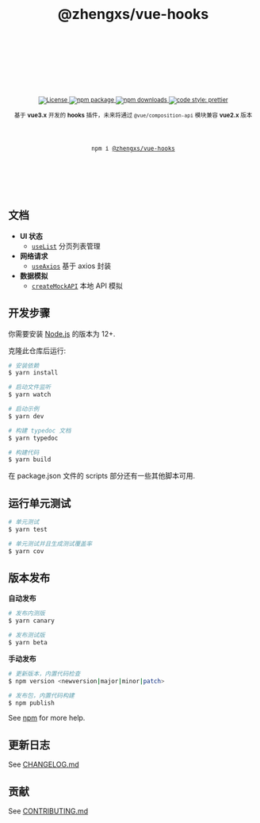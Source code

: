 <div align="center">
  <h1>
    <br/>
    <br/>
    @zhengxs/vue-hooks
    <br />
    <br />
    <br />
    <br />
  </h1>
  <sup>
    <br />
    <br />
    <a href="https://circleci.com/gh/streamich/@zhengxs/vue-hooks">
      <img src="https://img.shields.io/npm/l/@zhengxs/vue-hooks.svg?style=flat-square" alt="License" />
    </a>
    <a href="https://www.npmjs.com/package/@zhengxs/vue-hooks">
      <img src="https://img.shields.io/npm/v/@zhengxs/vue-hooks.svg" alt="npm package" />
    </a>
    <a href="https://www.npmjs.com/package/@zhengxs/vue-hooks">
      <img src="https://img.shields.io/npm/dm/@zhengxs/vue-hooks.svg" alt="npm downloads" />
    </a>
    <a href="https://github.com/prettier/prettier">
      <img src="https://img.shields.io/badge/code_style-prettier-ff69b4.svg?style=flat-square" alt="code style: prettier" />
    </a>
    <br />

基于 **vue3.x** 开发的 **hooks** 插件，未来将通过 `@vue/composition-api` 模块兼容 **vue2.x** 版本
  </sup>
  <br />
  <br />
  <br />
  <br />
  <pre>npm i <a href="https://www.npmjs.com/package/@zhengxs/vue-hooks">@zhengxs/vue-hooks</a></pre>
  <br />
  <br />
  <br />
  <br />
  <br />
</div>

## 文档

- **UI 状态**
  - [`useList`](./docs/useList.md) 分页列表管理
- **网络请求**
  - [`useAxios`](./docs/useAxios.md) 基于 axios 封装
- **数据模拟**
  - [`createMockAPI`](./docs/createMockAPI.md) 本地 API 模拟

## 开发步骤

你需要安装 [Node.js][nodejs] 的版本为 12+.

克隆此仓库后运行:

```bash
# 安装依赖
$ yarn install

# 启动文件监听
$ yarn watch

# 启动示例
$ yarn dev

# 构建 typedoc 文档
$ yarn typedoc

# 构建代码
$ yarn build
```

在 package.json 文件的 scripts 部分还有一些其他脚本可用.

## 运行单元测试

```bash
# 单元测试
$ yarn test

# 单元测试并且生成测试覆盖率
$ yarn cov
```

## 版本发布

**自动发布**

```bash
# 发布内测版
$ yarn canary

# 发布测试版
$ yarn beta
```

**手动发布**

```bash
# 更新版本，内置代码检查
$ npm version <newversion|major|minor|patch>

# 发布包，内置代码构建
$ npm publish
```

See [npm](https://docs.npmjs.com/) for more help.

## 更新日志

See [CHANGELOG.md](./CHANGELOG.md)

## 贡献

See [CONTRIBUTING.md](./.github/CONTRIBUTING.md)

[nodejs]: https://nodejs.org
